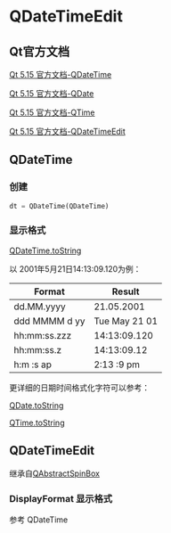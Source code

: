 # QDateTimeEdit

## Qt官方文档

[Qt 5.15 官方文档-QDateTime](https://doc.qt.io/qt-5.15/qdatetime.html)

[Qt 5.15 官方文档-QDate](https://doc.qt.io/qt-5.15/qdate.html)

[Qt 5.15 官方文档-QTime](https://doc.qt.io/qt-5.15/qtime.html)

[Qt 5.15 官方文档-QDateTimeEdit](https://doc.qt.io/qt-5.15/qdatetimeedit.html)



## QDateTime

### 创建

```python
dt = QDateTime(QDateTime)
```

### 显示格式
[QDateTime.toString](https://doc.qt.io/qt-5.15/qdatetime.html#toString)

以 2001年5月21日14:13:09.120为例：

| Format        | Result        |
| ------------- | ------------- |
| dd.MM.yyyy    | 21.05.2001    |
| ddd MMMM d yy | Tue May 21 01 |
| hh:mm:ss.zzz  | 14:13:09.120  |
| hh:mm:ss.z    | 14:13:09.12   |
| h:m :s ap | 2:13 :9 pm    |

更详细的日期时间格式化字符可以参考：

[QDate.toString](https://doc.qt.io/qt-5.15/qdate.html#toString-1)

[QTime.toString](https://doc.qt.io/qt-5.15/qtime.html#toString)



## QDateTimeEdit

继承自[QAbstractSpinBox](../16-QAbstractSpinBox)

### DisplayFormat 显示格式
参考 QDateTime